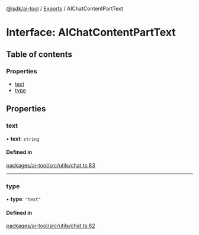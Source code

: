 [@isdk/ai-tool](../README.md) / [Exports](../modules.md) / AIChatContentPartText

# Interface: AIChatContentPartText

## Table of contents

### Properties

- [text](AIChatContentPartText.md#text)
- [type](AIChatContentPartText.md#type)

## Properties

### text

• **text**: `string`

#### Defined in

[packages/ai-tool/src/utils/chat.ts:83](https://github.com/isdk/ai-tool.js/blob/5ff3a34d9852a051d1821b3c3de867a8271c1404/src/utils/chat.ts#L83)

___

### type

• **type**: ``"text"``

#### Defined in

[packages/ai-tool/src/utils/chat.ts:82](https://github.com/isdk/ai-tool.js/blob/5ff3a34d9852a051d1821b3c3de867a8271c1404/src/utils/chat.ts#L82)

